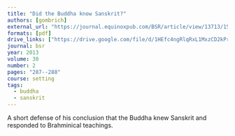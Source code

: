 ```yaml
---
title: "Did the Buddha know Sanskrit?"
authors: [gombrich]
external_url: "https://journal.equinoxpub.com/BSR/article/view/13713/15937"
formats: [pdf]
drive_links: ["https://drive.google.com/file/d/1HEfc4ngRlqRxL1MxzCD2kPrNFU3rEqPw/view?usp=drivesdk"]
journal: bsr
year: 2013
volume: 30
number: 2
pages: "287--288"
course: setting
tags:
  - buddha
  - sanskrit
---
```


A short defense of his conclusion that the Buddha knew Sanskrit and responded to Brahminical teachings.
